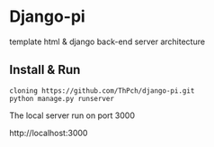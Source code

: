 # Django-pi

template html & django back-end server architecture 

## Install & Run

```
cloning https://github.com/ThPch/django-pi.git
python manage.py runserver

```

The local server run on port 3000

http://localhost:3000
